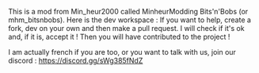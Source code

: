 This is a mod from Min_heur2000 called MinheurModding Bits'n'Bobs (or mhm_bitsnbobs).
Here is the dev workspace :
If you want to help, create a fork, dev on your own and then make a pull request.
I will check if it's ok and, if it is, accept it !
Then you will have contributed to the project !

I am actually french if you are too, or you want to talk with us, join our discord :
https://discord.gg/sWg385fNdZ